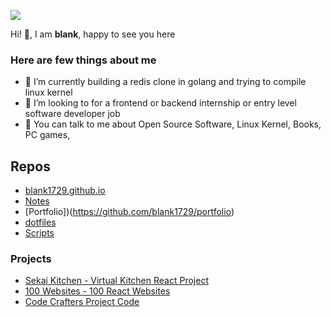 ![](https://media.tenor.com/UTxKJNlZilwAAAAi/luffy-monkey-d-luffy.gif)

Hi! 👋, I am **blank**, happy to see you here

### Here are few things about me
- 🌱 I’m currently building a redis clone in golang and trying to compile linux kernel
- 👯 I’m looking to for a frontend or backend internship or entry level software developer job
- 💬 You can talk to me about Open Source Software, Linux Kernel, Books, PC games,


## Repos
- [blank1729.github.io](https://github.com/blank1729/blank1729.github.io)
- [Notes](https://github.com/blank1729/notes)
- [Portfolio])(https://github.com/blank1729/portfolio)
- [dotfiles](https://github.com/blank1729/dotfiles)
- [Scripts](https://github.com/blank1729/scripts)


### Projects
- [Sekai Kitchen - Virtual Kitchen React Project](https://github.com/blank1729/sekai)
- [100 Websites - 100 React Websites](https://github.com/blank1729/100-websites)
- [Code Crafters Project Code](https://github.com/blank1729/CodeCrafters)

